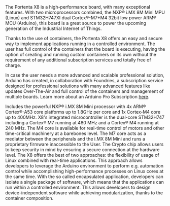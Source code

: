 <FeatureDescription>
  The Portenta X8 is a high-performance board, with many exceptional features. With two microprocessors combined, the NXP® i.MX 8M Mini MPU (Linux) and STM32H747XI dual Cortex®-M7+M4 32bit low power ARM® MCU (Arduino), this board is a great source to power the upcoming generation of the Industrial Internet of Things.


  Thanks to the use of containers, the Portenta X8 offers an easy and secure way to implement applications running in a controlled environment. The user has full control of the containers that the board is executing, having the option of creating and running custom containers on its own without the requirement of any additional subscription services and totally free of charge.

  In case the user needs a more advanced and scalable professional solution, Arduino has created, in collaboration with Foundries, a subscription service designed for professional solutions with many advanced features like updates Over-The-Air and full control of the containers and management of multiple boards. Learn more about an Arduino Pro Subscription [here](https://cloud.arduino.cc/plans/).

</FeatureDescription>

<FeatureList>
  <Feature title="NXP® i.MX 8M Mini" image="core">
    Includes the powerful NXP® i.MX 8M Mini processor with 4x ARM® Cortex®-A53 core platforms up to 1.8GHz per core and 1x Cortex-M4 core up to 400MHz. 
    <FeatureLink title="Datasheet" url="https://docs.arduino.cc/resources/datasheets/cortexa53.pdf" download blank/>
  </Feature>

  <Feature title="STM32H747XI dual Cortex®-M7+M4 32bit low power Arm® MCU" image="mcu">
    X8's integrated microcontroller is the dual-core STM32H747 including a Cortex® M7 running at 480 MHz and a Cortex® M4 running at 240 MHz. The M4 core is available for real-time control of motors and other time-critical machinery at a barebones level. The M7 core acts as a mediator between the peripherals and the i.MX 8M Mini and runs a proprietary firmware inaccessible to the User.
    <FeatureLink title="Datasheet" url="https://docs.arduino.cc/resources/datasheets/Arduino-Portenta-H7_Datasheet_stm32h747xi.pdf" download/>
  </Feature>

  <Feature title="NXP SE050C2" image="crypto-chip">
    The Crypto chip allows users to keep security in mind by ensuring a secure connection at the hardware level.
    <FeatureLink title="Datasheet" url="https://docs.arduino.cc/resources/datasheets/SE050-DATASHEET.pdf" download blank/>
  </Feature>

  <Feature title="Two industrial-grade products in one" image="communication">
    The X8 offers the best of two approaches: the flexibility of usage of Linux combined with real-time applications. This approach allows developers to leverage the Arduino environment to perform e.g. automation control while accomplishing high-performance processes on Linux cores at the same time. 
  </Feature>

  <Feature title="Containerizing system" image="configurability">
    With the so called encapsulated application, developers can isolate a single package of software, which means that the applications can run within a controlled environment. This allows developers to design device-independent software while achieving modularization, thanks to the container composition.  
  </Feature>
</FeatureList>

